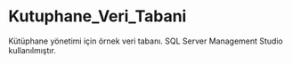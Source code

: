 # Kutuphane_Veri_Tabani
Kütüphane yönetimi için örnek veri tabanı.
SQL Server Management Studio kullanılmıştır.
